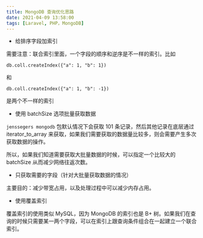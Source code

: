 ```yaml
---
title: MongoDB 查询优化思路
date: 2021-04-09 13:58:00
tags: [Laravel, PHP，MongoDB]
---
```


* 给排序字段加索引

需要注意：联合索引里面，一个字段的顺序和逆序是不一样的索引。比如

```
db.coll.createIndex({"a": 1, "b": 1})
```

和

```
db.coll.createIndex({"a": 1, "b": -1})
```

是两个不一样的索引


* 使用 batchSize 选项批量获取数据

`jenssegers mongodb` 包默认情况下会获取 101 条记录，然后其他记录在底层通过 iterator_to_array 来获取，如果我们需要获取的数据量比较多，则会需要产生多次获取数据的操作。

所以，如果我们知道需要获取大批量数据的时候，可以指定一个比较大的 batchSize 从而减少网络往返次数。


* 只获取需要的字段（针对大批量获取数据的情况）

主要目的：减少带宽占用，以及处理过程中可以减少内存占用。


* 使用覆盖索引

覆盖索引的使用类似 MySQL，因为 MongoDB 的索引也是 B+ 树。如果我们在查询的时候只需要某一两个字段，可以在索引上跟查询条件组合在一起建立一个联合索引。

